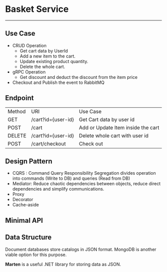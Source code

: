 # Basket Service

---

## Use Case

*   CRUD Operation
    *   Get cart data by UserId
    *   Add a new item to the cart.
    *   Update existing product quantity.
    *   Delete the whole cart.
*   gRPC Operation
    *   Get discount and deduct the discount from the item price
*   Checkout and Publish the event to RabbitMQ

## Endpoint

<table><tbody><tr><td>Method</td><td>URI</td><td>Use Case</td></tr><tr><td>GET</td><td>/cart?id={user-id}</td><td>Get Cart data by user id</td></tr><tr><td>POST</td><td>/cart</td><td>Add or Update Item inside the cart</td></tr><tr><td>DELETE</td><td>/cart?id={user-id}</td><td>Delete whole cart with user id</td></tr><tr><td>POST</td><td>/cart/checkout</td><td>Check out</td></tr></tbody></table>

## Design Pattern

*   CQRS : Command Query Responsibility Segregation divides operation into commands (Write to DB) and queries (Read from DB)
*   Mediator: Reduce chaotic dependencies between objects, reduce direct dependencies and simplify communications.
*   Proxy
*   Decorator
*   Cache-aside

## Minimal API

## Data Structure

Document databases store catalogs in JSON format. MongoDB is another viable option for this purpose.

**Marten** is a useful .NET library for storing data as JSON.